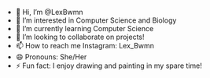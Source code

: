 - 👋 Hi, I’m @LexBwmn
- 👀 I’m interested in Computer Science and Biology 
- 🌱 I’m currently learning Computer Science 
- 💞️ I’m looking to collaborate on projects! 
- 📫 How to reach me Instagram: Lex_Bwmn 
- 😄 Pronouns: She/Her
- ⚡ Fun fact: I enjoy drawing and painting in my spare time! 

<!---
LexBwmn/LexBwmn is a ✨ special ✨ repository because its `README.md` (this file) appears on your GitHub profile.
You can click the Preview link to take a look at your changes.
--->
